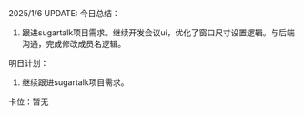 2025/1/6 UPDATE:
今日总结：

1. 跟进sugartalk项目需求。继续开发会议ui，优化了窗口尺寸设置逻辑。与后端沟通，完成修改成员名逻辑。

明日计划：

1. 继续跟进sugartalk项目需求。

卡位：暂无

